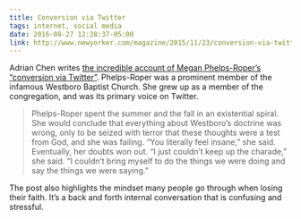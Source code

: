 ```yaml
---
title: Conversion via Twitter
tags: internet, social media
date: 2016-08-27 12:28:37-05:00
link: http://www.newyorker.com/magazine/2015/11/23/conversion-via-twitter-westboro-baptist-church-megan-phelps-roper
---
```


Adrian Chen writes [the incredible account of Megan Phelps-Roper’s “conversion via Twitter”][1]. Phelps-Roper was a prominent member of the infamous Westboro Baptist Church. She grew up as a member of the congregation, and was its primary voice on Twitter.

> Phelps-Roper spent the summer and the fall in an existential spiral. She would conclude that everything about Westboro’s doctrine was wrong, only to be seized with terror that these thoughts were a test from God, and she was failing. “You literally feel insane,” she said. Eventually, her doubts won out. “I just couldn’t keep up the charade,” she said. “I couldn’t bring myself to do the things we were doing and say the things we were saying.”

The post also highlights the mindset many people go through when losing their faith. It’s a back and forth internal conversation that is confusing and stressful.

[1]:	http://www.newyorker.com/magazine/2015/11/23/conversion-via-twitter-westboro-baptist-church-megan-phelps-roper
